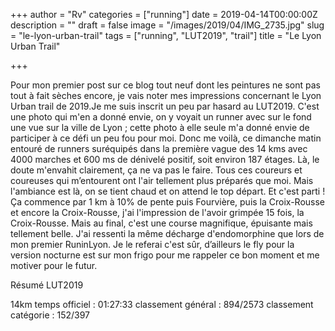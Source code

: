 +++ author = "Rv" categories = ["running"] date = 2019-04-14T00:00:00Z description = "" draft = false image = "/images/2019/04/IMG_2735.jpg" slug = "le-lyon-urban-trail" tags = ["running", "LUT2019", "trail"] title = "Le Lyon Urban Trail"

+++

Pour mon premier post sur ce blog tout neuf dont les peintures ne sont pas tout à fait sèches encore, je vais noter mes impressions concernant le Lyon Urban trail de 2019.Je me suis inscrit un peu par hasard au LUT2019. C'est une photo qui m'en a donné envie, on y voyait un runner avec sur le fond une vue sur la ville de Lyon ; cette photo à elle seule m'a donné envie de participer à ce défi un peu fou pour moi. Donc me voilà, ce dimanche matin entouré de runners suréquipés dans la première vague des 14 kms avec 4000 marches et 600 ms de dénivelé positif, soit environ 187 étages. Là, le doute m'envahit clairement, ça ne va pas le faire. Tous ces coureurs et coureuses qui m’entourent ont l'air tellement plus préparés que moi. Mais l'ambiance est là, on se tient chaud et on attend le top départ. Et c'est parti ! Ça commence par 1 km à 10% de pente puis Fourvière, puis la Croix-Rousse et encore la Croix-Rousse, j'ai l'impression de l'avoir grimpée 15 fois, la Croix-Rousse. Mais au final, c'est une course magnifique, épuisante mais tellement belle. J'ai ressenti la même décharge d'endomorphine que lors de mon premier RuninLyon. Je le referai c'est sûr, d’ailleurs le fly pour la version nocturne est sur mon frigo pour me rappeler ce bon moment et me motiver pour le futur.

Résumé LUT2019

14km
temps officiel : 01:27:33
classement général : 894/2573
classement catégorie : 152/397
